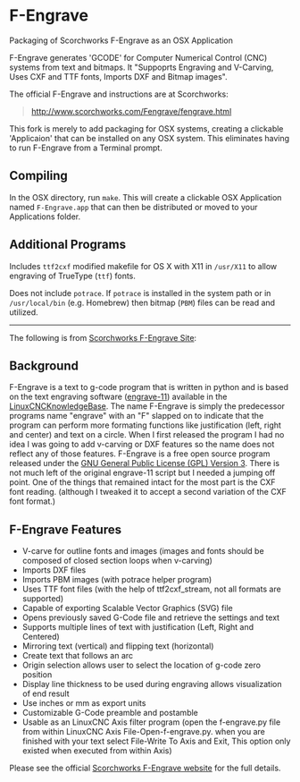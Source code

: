 # F-Engrave
Packaging of Scorchworks F-Engrave as an OSX Application

F-Engrave generates 'GCODE' for Computer Numerical Control (CNC) systems from
text and bitmaps. It "Suppoprts Engraving and V-Carving, Uses CXF and TTF fonts,
Imports DXF and Bitmap images".

The official F-Engrave and instructions are at Scorchworks:

>    http://www.scorchworks.com/Fengrave/fengrave.html

This fork is merely to add packaging for OSX systems, creating a clickable
'Applicaion' that can be installed on any OSX system. This eliminates having
to run F-Engrave from a Terminal prompt.

## Compiling

In the OSX directory, run `make`. This will create a clickable OSX Application
named `F-Engrave.app` that can then be distributed or moved to your Applications
folder.

## Additional Programs

Includes `ttf2cxf` modified makefile for OS X with X11 in `/usr/X11` to
allow engraving of TrueType (`ttf`) fonts.

Does not include `potrace`. If `potrace` is installed in the system path or 
in `/usr/local/bin` (e.g. Homebrew) then bitmap (`PBM`) files can be read and
utilized.

- - -
The following is from [Scorchworks F-Engrave Site][fengrave]:

## Background
F-Engrave is a text to g-code program that is written in python and is based on the text engraving software ([engrave-11](http://wiki.linuxcnc.org/cgi-bin/wiki.pl?Simple_LinuxCNC_G-Code_Generators#Text_Engraving_Software)) available in the [LinuxCNCKnowledgeBase](http://wiki.linuxcnc.org/cgi-bin/wiki.pl?LinuxCNCKnowledgeBase). The name F-Engrave is simply the predecessor programs name "engrave" with an "F" slapped on to indicate that the program can perform more formating functions like justification (left, right and center) and text on a circle. When I first released the program I had no idea I was going to add v-carving or DXF features so the name does not reflect any of those features. F-Engrave is a free open source program released under the [GNU General Public License (GPL) Version 3](http://www.gnu.org/licenses/). There is not much left of the original engrave-11 script but I needed a jumping off point. One of the things that remained intact for the most part is the CXF font reading. (although I tweaked it to accept a second variation of the CXF font format.)

## F-Engrave Features

- V-carve for outline fonts and images (images and fonts should be composed of closed section loops when v-carving) 
- Imports DXF files 
- Imports PBM images (with potrace helper program) 
- Uses TTF font files (with the help of ttf2cxf_stream, not all formats are supported) 
- Capable of exporting Scalable Vector Graphics (SVG) file 
- Opens previously saved G-Code file and retrieve the settings and text 
- Supports multiple lines of text with justification (Left, Right and Centered) 
- Mirroring text (vertical) and flipping text (horizontal) 
- Create text that follows an arc 
- Origin selection allows user to select the location of g-code zero position 
- Display line thickness to be used during engraving allows visualization of end result 
- Use inches or mm as export units 
- Customizable G-Code preamble and postamble 
- Usable as an LinuxCNC Axis filter program (open the f-engrave.py file from within LinuxCNC Axis File-Open-f-engrave.py. when you are finished with your text select File-Write To Axis and Exit, This option only existed when executed from within Axis)

Please see the official [Scorchworks F-Engrave website][fengrave] for the full details.

  [fengrave]: http://www.scorchworks.com/Fengrave/fengrave.html